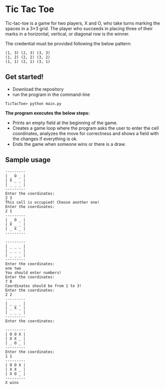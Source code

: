 # Tic Tac Toe
Tic-tac-toe is a game for two players, X and O, who take turns marking the spaces in a 3×3 grid. The player who succeeds in placing three of their marks in a horizontal, vertical, or diagonal row is the winner. 

The credential must be provided following the below pattern: 
```
(1, 3) (2, 3) (3, 3)
(1, 2) (2, 2) (3, 2)
(1, 1) (2, 1) (3, 1)
```
## Get started!
- Download the repository 
- run the program in the command-line
```
TicTacToe> python main.py
```
**The program executes the below steps:** 

- Prints an empty field at the beginning of the game.
- Creates a game loop where the program asks the user to enter the cell coordinates, analyzes the move for correctness and shows a field with the changes if everything is ok.
- Ends the game when someone wins or there is a draw.

## Sample usage
```
---------
| _ O _ |
| X _ _ |
| _ _ _ |
---------
Enter the coordinates:
2 3
This cell is occupied! Choose another one!
Enter the coordinates:
2 1
---------
| _ O _ |
| X _ _ |
| _ X _ |
---------
```
```
---------
| _ _ _ |
| _ _ _ |
| _ _ _ |
---------
Enter the coordinates:
one two
You should enter numbers!
Enter the coordinates:
7 8
Coordinates should be from 1 to 3!
Enter the coordinates:
2 2
---------
| _ _ _ |
| _ X _ |
| _ _ _ |
---------
Enter the coordinates:
```
```
---------
| O O X |
| X X _ |
| _ O _ |
---------
Enter the coordinates:
1 1
---------
| O O X |
| X X _ |
| X O _ |
---------
X wins
```
